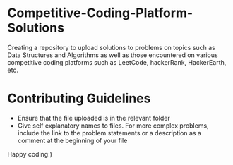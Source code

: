# Competitive-Coding-Platform-Solutions
Creating a repository to upload solutions to problems on topics such as Data Structures and Algorithms as well as those encountered on various competitive coding platforms such as LeetCode, hackerRank, HackerEarth, etc.

# Contributing Guidelines
- Ensure that the file uploaded is in the relevant folder
- Give self explanatory names to files. For more complex problems, include the link to the problem statements or a description as a comment at the beginning of your file

Happy coding:)

